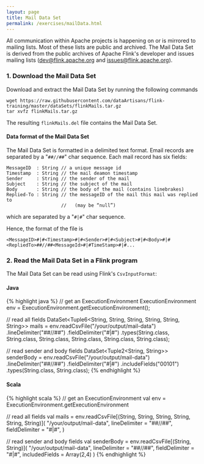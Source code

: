 ```yaml
---
layout: page
title: Mail Data Set
permalink: /exercises/mailData.html
---
```


All communication within Apache projects is happening on or is mirrored to mailing lists. Most of these lists are public and archived. The Mail Data Set is derived from the public archives of Apache Flink's developer and issues mailing lists (dev@flink.apache.org and issues@flink.apache.org).

### 1. Download the Mail Data Set

Download and extract the Mail Data Set by running the following commands

~~~~
wget https://raw.githubusercontent.com/dataArtisans/flink-training/master/dataSets/flinkMails.tar.gz
tar xvfz flinkMails.tar.gz
~~~~

The resulting `flinkMails.del` file contains the Mail Data Set.

#### Data format of the Mail Data Set

The Mail Data Set is formatted in a delimited text format. Email records are separated by a "`##//##`" char sequence.
Each mail record has six fields:

~~~
MessageID  : String // a unique message id
Timestamp  : String // the mail deamon timestamp
Sender     : String // the sender of the mail
Subject    : String // the subject of the mail
Body       : String // the body of the mail (contains linebrakes)
Replied-To : String // the messageID of the mail this mail was replied to 
                    //   (may be “null”)
~~~

which are separated by a "`#|#`" char sequence.

Hence, the format of the file is 

~~~
<MessageID>#|#<Timestamp>#|#<Sender>#|#<Subject>#|#<Body>#|#<RepliedTo>##//##<MessageId>#|#TimeStamp>#|#...
~~~

### 2. Read the Mail Data Set in a Flink program

The Mail Data Set can be read using Flink's `CsvInputFormat`:

#### Java

{% highlight java %}
// get an ExecutionEnvironment
ExecutionEnvironment env = ExecutionEnvironment.getExecutionEnvironment();

// read all fields
DataSet<Tuple6<String, String, String, String, String, String>> mails =
  env.readCsvFile("/your/output/mail-data")
    .lineDelimiter("##//##")
    .fieldDelimiter("#|#")
    .types(String.class, String.class, String.class,
           String.class, String.class, String.class);

// read sender and body fields
DataSet<Tuple2<String, String>> senderBody =
  env.readCsvFile("/your/output/mail-data")
    .lineDelimiter("##//##")
    .fieldDelimiter("#|#")
    .includeFields("00101")
    .types(String.class, String.class);
{% endhighlight %}

#### Scala

{% highlight scala %}
// get an ExecutionEnvironment
val env = ExecutionEnvironment.getExecutionEnvironment

// read all fields
val mails = env.readCsvFile[(String, String, String, String, String, String)](
    "/your/output/mail-data",
    lineDelimiter = "##//##",
    fieldDelimiter = "#|#",
  )

// read sender and body fields
val senderBody = env.readCsvFile[(String, String)](
    "/your/output/mail-data",
    lineDelimiter = "##//##",
    fieldDelimiter = "#|#",
    includedFields = Array(2,4)
  )
{% endhighlight %}